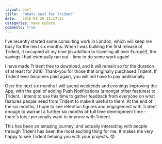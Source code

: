 ```yaml
---
layout: post
title:  "Whats next for Trident"
date:   2016-01-29 11:27:21
categories: news update
comments: true
---
```

I've recently started some consulting work in London, which will keep me busy for the next six months. When I was building the first release of Trident, it occupied all my time (in addition to traveling all over Europe!), the savings I had eventually ran out - time to do some work again!

I have made Trident free to download, and it will remain so for the duration of at least for 2016. Thank-you for those that originally purchased Trident. If Trident ever becomes paid again, you will not have to pay additionally.  

Over the next six months I will spend weekends and evenings improving the App, with the goal of adding Push Notifications (amongst other features) to Trident. I intend to use this time to gather feedback from everyone on what features people need from Trident to make it useful to them. At the end of the six months, I hope to see retention figures and engagement with Trident enough to warrant a further six months of full time development time - there's lots I personally want to improve with Trident.

This has been an amazing journey, and actually interacting with people through Trident has been the most exciting thing for me. It makes me very happy to see Trident helping you with your projects. 😎
